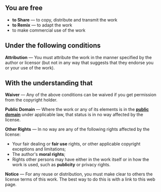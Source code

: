 ## You are free ##

  * **to Share** — to copy, distribute and transmit the work
  * **to Remix** — to adapt the work
  * to make commercial use of the work

## Under the following conditions ##

**Attribution** — You must attribute the work in the manner specified by the
author or licensor (but not in any way that suggests that they endorse you or
your use of the work).

## With the understanding that ##

**Waiver** — Any of the above conditions can be waived if you get permission
from the copyright holder.

**Public Domain** — Where the work or any of its elements is in the **[public
domain](http://wiki.creativecommons.org/Public_domain)** under applicable law,
that status is in no way affected by the license.

**Other Rights** — In no way are any of the following rights affected by the
license:

  * Your fair dealing or **fair use** rights, or other applicable copyright
    exceptions and limitations;
  * The author's **moral rights**;
  * Rights other persons may have either in the work itself or in how the work
    is used, such as **publicity** or privacy rights.

**Notice** — For any reuse or distribution, you must make clear to others the
license terms of this work. The best way to do this is with a link to this web
page.

